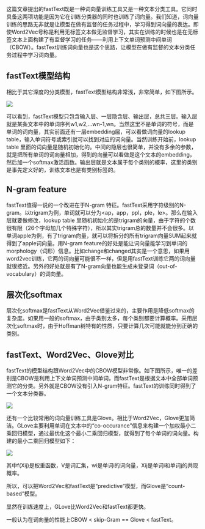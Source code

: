 这篇文章提出的fastText既是一种词向量训练工具又是一种文本分类工具。它同时具备这两项功能是因为它在训练分类器的同时也训练了词向量。我们知道，词向量训练的思路无非就是让模型在做有监督的任务过程中，学习得到词向量的表达。即使Word2Vec号称是利用无标签文本做无监督学习，其实在训练的时候也是在无标签文本上面构建了有监督学习的任务——利用上下文单词预测中间单词（CBOW）。fastText训练词向量也是这个思路，让模型在做有监督的文本分类任务过程中学习词向量。

## fastText模型结构

相比于其它深度的分类模型，fastText模型结构非常浅，非常简单，如下图所示。

![](https://raw.githubusercontent.com/dantezhao/paper-notes/master/0004/lilong_fastText.png)

可以看到，fastText模型只包含输入层、一层隐含层、输出层，总共三层。输入层就是某条文本中的单词序列w1,w2,...wn-1,wn。当然这里不是单词的符号，而是单词的词向量，其实前面还有一层embedding层，可以看做词向量的lookup table，输入单词符号或索引就可以找到对应的词向量。当然训练开始前，lookup table 里面的词向量是随机初始化的。中间的隐层也很简单，并没有多余的参数，就是把所有单词的词向量相加，得到的向量可以看做是这个文本的embedding，然后加一个softmax激活函数。输出层就是文本属于每个类别的概率，这里的类别是事先定义好的，训练文本也是有类别标签的。

## N-gram feature

fastText值得一说的一个改进在于N-gram 特征。fastText采用字符级别的N-gram。以trigram为例，单词<apple>就可以分为<ap，app，ppl，ple，le>。那么在输入层就要做修改，lookup table 里随机初始化的是trigram的向量，由于字符的个数很有限（26个字母加几个特殊字符），所以其实trigram总的数量并不会很多。以单词apple为例，有了trigram向量，就可以将拆分的所有trigram向量SUM起来就得到了apple词向量。用N-gram feature的好处是能让词向量能学习到单词的morphology（词形）信息。比如change和changed其实是一个意思，如果用word2vec训练，它两的词向量可能很不一样，但是用fastText训练它两的词向量就很接近。另外的好处就是有了N-gram向量也能生成未登录词（out-of-vocabulary）的词向量。

## 层次化softmax

层次化softmax是fastText从Word2Vec借鉴过来的，主要作用是降低softmax的复杂度。如果用一般的softmax，由于类别太多，每个类别都要计算概率。采用层次化softmax时，由于Hoffman树特有的性质，只要计算几次可能就能分到正确的类别。

## fastText、Word2Vec、Glove对比

fastText的模型结构跟Word2Vec中的CBOW模型非常像。如下图所示，唯一的差别是CBOW是利用上下文单词预测中间单词，而fastText是根据文本中全部单词预测它的分类。另外就是CBOW没有引入N-gram特征。fastText的训练同时得到了一个文本分类器。

![](https://raw.githubusercontent.com/dantezhao/paper-notes/master/0004/lilong_CBOW.png)

还有一个比较常用的词向量训练工具是Glove。相比于Word2Vec，Glove更加简洁。GLove主要利用单词在文本中的“co-occurance”信息来构建一个加权最小二乘回归模型，通过最优化这个最小二乘回归模型，就得到了每个单词的词向量。构建的最小二乘回归模型如下：

![](https://raw.githubusercontent.com/dantezhao/paper-notes/master/0004/lilong_Glove.png)

其中f(Xij)是权重函数，V是词汇集，wi是单词i的词向量，Xij是单词i和单词j的共现概率。

所以，可以把Word2Vec和fastText是“predictive”模型，而Glove是“count-based”模型。

显然在训练速度上，GLove比Word2Vec和fastText都更快。

一般认为在词向量的性能上CBOW < skip-Gram == Glove < fastText。
